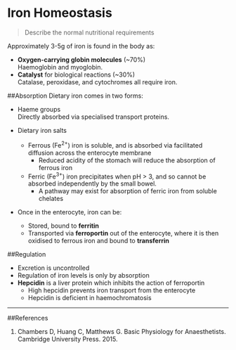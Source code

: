 # Iron Homeostasis
>	Describe the normal nutritional requirements

Approximately 3-5g of iron is found in the body as:
* **Oxygen-carrying globin molecules** (~70%)  
Haemoglobin and myoglobin.
* **Catalyst** for biological reactions (~30%)  
Catalase, peroxidase, and cytochromes all require iron.

##Absorption
Dietary iron comes in two forms:
* Haeme groups  
Directly absorbed via specialised transport proteins.
* Dietary iron salts  
  * Ferrous (Fe<sup>2+</sup>) iron is soluble, and is absorbed via facilitated diffusion across the enterocyte membrane
    * Reduced acidity of the stomach will reduce the absorption of ferrous iron
  * Ferric (Fe<sup>3+</sup>) iron precipitates when pH > 3, and so cannot be absorbed independently by the small bowel.
    * A pathway may exist for absorption of ferric iron from soluble chelates


* Once in the enterocyte, iron can be:
  * Stored, bound to **ferritin**
  * Transported via **ferroportin** out of the enterocyte, where it is then oxidised to ferrous iron and bound to **transferrin**

##Regulation
* Excretion is uncontrolled
* Regulation of iron levels is only by absorption
* **Hepcidin** is a liver protein which inhibits the action of ferroportin
  * High hepcidin prevents iron transport from the enterocyte
  * Hepcidin is deficient in haemochromatosis

---
##References
1. Chambers D, Huang C, Matthews G. Basic Physiology for Anaesthetists. Cambridge University Press. 2015.
